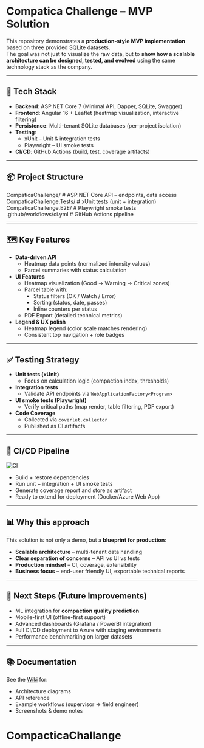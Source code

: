 ﻿
# Compatica Challenge – MVP Solution

This repository demonstrates a **production-style MVP implementation** based on three provided SQLite datasets.  
The goal was not just to visualize the raw data, but to **show how a scalable architecture can be designed, tested, and evolved** using the same technology stack as the company.

---

## 🚀 Tech Stack
- **Backend**: ASP.NET Core 7 (Minimal API, Dapper, SQLite, Swagger)
- **Frontend**: Angular 16 + Leaflet (heatmap visualization, interactive filtering)
- **Persistence**: Multi-tenant SQLite databases (per-project isolation)
- **Testing**:
  - xUnit – Unit & integration tests
  - Playwright – UI smoke tests
- **CI/CD**: GitHub Actions (build, test, coverage artifacts)

---

## 📦 Project Structure
CompaticaChallenge/ # ASP.NET Core API – endpoints, data access
CompaticaChallenge.Tests/ # xUnit tests (unit + integration)
CompaticaChallenge.E2E/ # Playwright smoke tests
.github/workflows/ci.yml # GitHub Actions pipeline

---

## 🗺️ Key Features
- **Data-driven API**
  - Heatmap data points (normalized intensity values)
  - Parcel summaries with status calculation
- **UI Features**
  - Heatmap visualization (Good → Warning → Critical zones)
  - Parcel table with:
    - Status filters (OK / Watch / Error)
    - Sorting (status, date, passes)
    - Inline counters per status
  - PDF Export (detailed technical metrics)
- **Legend & UX polish**
  - Heatmap legend (color scale matches rendering)
  - Consistent top navigation + role badges

---

## ✅ Testing Strategy
- **Unit tests (xUnit)**
  - Focus on calculation logic (compaction index, thresholds)
- **Integration tests**
  - Validate API endpoints via `WebApplicationFactory<Program>`
- **UI smoke tests (Playwright)**
  - Verify critical paths (map render, table filtering, PDF export)
- **Code Coverage**
  - Collected via `coverlet.collector`
  - Published as CI artifacts

---

## 🔄 CI/CD Pipeline
![CI](https://github.com/<YOUR_GITHUB_USERNAME>/<YOUR_REPO>/actions/workflows/ci.yml/badge.svg)

- Build + restore dependencies
- Run unit + integration + UI smoke tests
- Generate coverage report and store as artifact
- Ready to extend for deployment (Docker/Azure Web App)

---

## 📊 Why this approach
This solution is not only a demo, but a **blueprint for production**:
- **Scalable architecture** – multi-tenant data handling
- **Clear separation of concerns** – API vs UI vs tests
- **Production mindset** – CI, coverage, extensibility
- **Business focus** – end-user friendly UI, exportable technical reports

---

## 📝 Next Steps (Future Improvements)
- ML integration for **compaction quality prediction**
- Mobile-first UI (offline-first support)
- Advanced dashboards (Grafana / PowerBI integration)
- Full CI/CD deployment to Azure with staging environments
- Performance benchmarking on larger datasets

---

## 📚 Documentation
See the [Wiki](../../wiki) for:
- Architecture diagrams
- API reference
- Example workflows (supervisor → field engineer)
- Screenshots & demo notes
# CompacticaChallange
